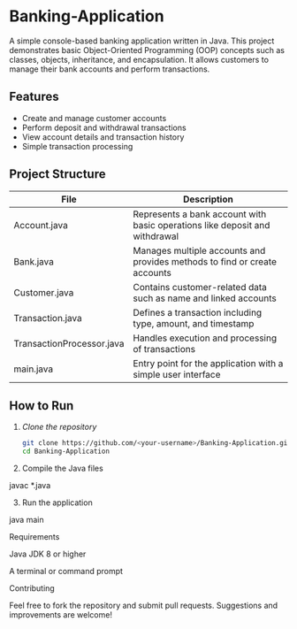 # Banking-Application

A simple console-based banking application written in Java. This project demonstrates basic Object-Oriented Programming (OOP) concepts such as classes, objects, inheritance, and encapsulation. It allows customers to manage their bank accounts and perform transactions.

## Features

- Create and manage customer accounts
- Perform deposit and withdrawal transactions
- View account details and transaction history
- Simple transaction processing

## Project Structure

| File | Description |
|------|-------------|
| Account.java | Represents a bank account with basic operations like deposit and withdrawal |
| Bank.java | Manages multiple accounts and provides methods to find or create accounts |
| Customer.java | Contains customer-related data such as name and linked accounts |
| Transaction.java | Defines a transaction including type, amount, and timestamp |
| TransactionProcessor.java | Handles execution and processing of transactions |
| main.java | Entry point for the application with a simple user interface |

## How to Run

1. *Clone the repository*
   ```bash
   git clone https://github.com/<your-username>/Banking-Application.git
   cd Banking-Application

2. Compile the Java files

javac *.java


3. Run the application

java main



Requirements

Java JDK 8 or higher

A terminal or command prompt


Contributing

Feel free to fork the repository and submit pull requests. Suggestions and improvements are welcome!




